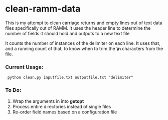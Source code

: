 # clean-ramm-data

This is my attempt to clean carriage returns and empty lines out of text data files specifically out of RAMM.
It uses the header line to determine the number of fields it should hold and outputs to a new text file

It counts the number of instances of the delimiter on each line.
It uses that, and a running count of that, to know when to trim the <strong>\n</strong> characters from the file.

### Current Usage:
<code> python clean.py inputfile.txt outputfile.txt "delimiter" </code>

### To Do:
1.  Wrap the arguments in into <strong> getopt </strong>
2.  Process entire directories instead of single files
3.  Re-order field names based on a configuration file
